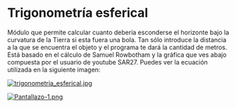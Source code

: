 # Trigonometría esferical
Módulo que permite calcular cuanto debería esconderse el horizonte bajo la curvatura de la Tierra si esta fuera una bola. Tan sólo introduce la distancia a la que se encuentra el objeto y el programa te dará la cantidad de metros. Está basado en el cálculo de Samuel Rowbotham y la gráfica que ves abajo compuesta por el usuario de youtube SAR27. Puedes ver la ecuación utilizada en la siguiente imagen:

[![trigonometria_esferical.jpg](https://s17.postimg.org/6va6deur3/trigonometria_esferical.jpg)](https://postimg.org/image/7xkcvydkb/)

[![Pantallazo-1.png](https://s29.postimg.org/w8q31qktz/Pantallazo-1.png)](https://postimg.org/image/mbf28od83/)
